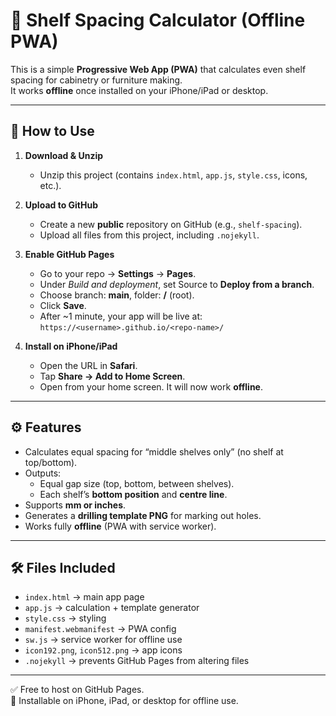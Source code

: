 # 📐 Shelf Spacing Calculator (Offline PWA)

This is a simple **Progressive Web App (PWA)** that calculates even shelf spacing for cabinetry or furniture making.  
It works **offline** once installed on your iPhone/iPad or desktop.

---

## 🚀 How to Use

1. **Download & Unzip**
   - Unzip this project (contains `index.html`, `app.js`, `style.css`, icons, etc.).

2. **Upload to GitHub**
   - Create a new **public** repository on GitHub (e.g., `shelf-spacing`).
   - Upload all files from this project, including `.nojekyll`.

3. **Enable GitHub Pages**
   - Go to your repo → **Settings** → **Pages**.
   - Under *Build and deployment*, set Source to **Deploy from a branch**.
   - Choose branch: **main**, folder: **/** (root).
   - Click **Save**.
   - After ~1 minute, your app will be live at:  
     `https://<username>.github.io/<repo-name>/`

4. **Install on iPhone/iPad**
   - Open the URL in **Safari**.
   - Tap **Share → Add to Home Screen**.
   - Open from your home screen. It will now work **offline**.

---

## ⚙️ Features

- Calculates equal spacing for “middle shelves only” (no shelf at top/bottom).  
- Outputs:
  - Equal gap size (top, bottom, between shelves).
  - Each shelf’s **bottom position** and **centre line**.  
- Supports **mm or inches**.  
- Generates a **drilling template PNG** for marking out holes.  
- Works fully **offline** (PWA with service worker).

---

## 🛠 Files Included

- `index.html` → main app page  
- `app.js` → calculation + template generator  
- `style.css` → styling  
- `manifest.webmanifest` → PWA config  
- `sw.js` → service worker for offline use  
- `icon192.png`, `icon512.png` → app icons  
- `.nojekyll` → prevents GitHub Pages from altering files  

---

✅ Free to host on GitHub Pages.  
📱 Installable on iPhone, iPad, or desktop for offline use.  
